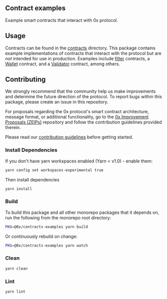 ## Contract examples

Example smart contracts that interact with 0x protocol.

## Usage

Contracts can be found in the [contracts](./contracts) directory.
This package contains example implementations of contracts that interact with the protocol but are _not_ intended for use in production. Examples include [filter](https://github.com/0xProject/0x-protocol-specification/blob/master/v2/v2-specification.md#filter-contracts) contracts, a [Wallet](https://github.com/0xProject/0x-protocol-specification/blob/master/v2/v2-specification.md#wallet) contract, and a [Validator](https://github.com/0xProject/0x-protocol-specification/blob/master/v2/v2-specification.md#validator) contract, among others.

## Contributing

We strongly recommend that the community help us make improvements and determine the future direction of the protocol. To report bugs within this package, please create an issue in this repository.

For proposals regarding the 0x protocol's smart contract architecture, message format, or additional functionality, go to the [0x Improvement Proposals (ZEIPs)](https://github.com/0xProject/ZEIPs) repository and follow the contribution guidelines provided therein.

Please read our [contribution guidelines](../../CONTRIBUTING.md) before getting started.

### Install Dependencies

If you don't have yarn workspaces enabled (Yarn < v1.0) - enable them:

```bash
yarn config set workspaces-experimental true
```

Then install dependencies

```bash
yarn install
```

### Build

To build this package and all other monorepo packages that it depends on, run the following from the monorepo root directory:

```bash
PKG=@0x/contracts-examples yarn build
```

Or continuously rebuild on change:

```bash
PKG=@0x/contracts-examples yarn watch
```

### Clean

```bash
yarn clean
```

### Lint

```bash
yarn lint
```
